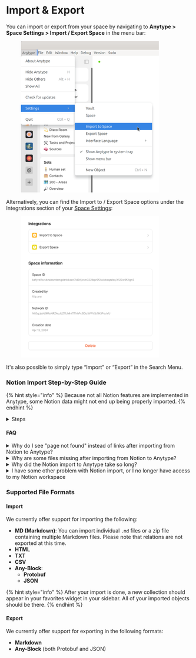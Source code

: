 # Import & Export

You can import or export from your space by navigating to **Anytype > Space Settings > Import / Export Space** in the menu bar:

<figure><img src="../../.gitbook/assets/image (83).png" alt="" width="375"><figcaption></figcaption></figure>

Alternatively, you can find the Import to / Export Space options under the Integrations section of your [Space Settings](space-settings.md):

<figure><img src="../../.gitbook/assets/image (82).png" alt="" width="375"><figcaption></figcaption></figure>

It's also possible to simply type “Import” or “Export” in the Search Menu.

### Notion Import Step-by-Step Guide

{% hint style="info" %}
Because not all Notion features are implemented in Anytype, some Notion data might not end up being properly imported.
{% endhint %}

<details>

<summary>Steps</summary>

**Step 1**

1.  **Open Settings & members.**\


    <figure><img src="../../.gitbook/assets/notion/1-1.png" alt="Open Settings &#x26; members" width="500"><figcaption></figcaption></figure>
2.  **Open My Connections and then click Develop or manage integrations.**\


    <figure><img src="../../.gitbook/assets/notion/1-2.png" alt="Open My Connections" width="500"><figcaption></figcaption></figure>
3.  **Click New integration or Create new integration.**\


    <figure><img src="../../.gitbook/assets/notion/1-3.png" alt="Create new integration" width="500"><figcaption></figcaption></figure>
4.  **Select your workspace and set a Name for the integration.**\


    <figure><img src="../../.gitbook/assets/notion/1-4.png" alt="Set Name for integration" width="500"><figcaption></figcaption></figure>
5. **Important!**\
   Go to **Capabilities** and select the following capabilities, then press **Save changes**:

* Read content
*   Read user information\


    <figure><img src="../../.gitbook/assets/notion/1-5.png" alt="Select capabilities" width="500"><figcaption></figcaption></figure>

6.  **Copy Internal Integration Secret** for connecting and importing your data.\


    <figure><img src="../../.gitbook/assets/notion/1-6.png" alt="Copy Internal Integration Secret" width="500"><figcaption></figcaption></figure>

**Step 2**

**Add the integration to the pages you want to import into Anytype.** Pages will be imported with all children documents.

1.  **Click on the three dots in the upper right corner, then click Connect to (you may need to scroll the menu).** Select your Anytype integration.\


    <figure><img src="../../.gitbook/assets/notion/2-1.png" alt="Connect to Anytype integration" width="500"><figcaption></figcaption></figure>
2. **Ensure you select all root pages** to avoid broken links in Anytype after the import.
3.  **Add the Integration to each page's connection** to ensure that the pages and their linked content are imported correctly.\


    <figure><img src="../../.gitbook/assets/notion/2-2.png" alt="Press Confirm" width="500"><figcaption></figcaption></figure>

**Step 3**

**Finalize the import and ensure a smooth process:**

1. **Paste your Internal Integration Token into Anytype.**
2. **Prepare for a smooth import:**

* Use a good internet connection, especially if you have a large number of files.
* Keep your computer plugged into power.
* Disable sleep mode on your computer to allow the import process to complete without interruptions.

</details>

#### FAQ

<details>

<summary>Why do I see "page not found" instead of links after importing from Notion to Anytype?</summary>

This issue occurs when you have links to pages that are not nested within your Notion workspace structure. These pages may not have been properly connected to the integration during the import, leading to broken links in Anytype.

**Solution:**

* **Check Page Connections:** Ensure that all pages in your Notion workspace are connected before starting the import process. If a page is not properly connected to the integration, it may not import correctly. See the Step 2 of the [Notion Import Step-by-Step Guide](import-export.md#notion-import-step-by-step-guide) for more details.
* **Repeat the import:** If a page did not import, add a missing Connection and repeat the import.

</details>

<details>

<summary>Why are some files missing after importing from Notion to Anytype?</summary>

There are two main reasons for missing files:

* **Missing Connection:** Make sure that the page containing the files in Notion is properly connected to the integration before import. If this connection is missing, the files may not be imported.
* **Slow Internet Connection:** If you have a slow internet connection and a large number of files, the links to these files might expire during the download process, resulting in missing files.

**Solution:**

* **Ensure Proper Connection:** Double-check that all pages and their respective files are connected in Notion before importing.
* **Use a Faster Internet Connection:** If possible, use a faster internet connection during the import process to prevent link expiration.
* **Manually Add Missing Files:** If files are missing after the import, you may need to manually upload them to Anytype.

</details>

<details>

<summary>Why did the Notion import to Anytype take so long?</summary>

The import process uses the Notion API to ensure data is transferred as accurately as possible. This method, though more reliable than exporting to Markdown, requires multiple queries. Over time, Notion may start rate-limiting these queries, leading to delays.

**Solution:**

* **Plug in Your Device:** Make sure your computer is plugged into a power source during the import.
* **Disable Sleep Mode:** Prevent your computer from going to sleep to allow the import process to continue uninterrupted.
* **Be Patient:** Allow the import process to run until it completes. It may take some time, especially if there is a large amount of data.

</details>

<details>

<summary>I have some other problem with Notion import, or I no longer have access to my Notion workspace</summary>

If you encounter issues with the Notion import (which works via the Notion API) or you lose full access to your Notion workspace, you can export your workspace from Notion as Markdown & CSV files and import them into Anytype using the Markdown import option.

Be aware that importing via Markdown & CSV files is more lossy compared to using the Notion API. This is because Notion’s way of linking documents and CSV files may not be fully preserved in the Markdown format, potentially leading to loss of structure or links between documents.

**Solution:**

* **Export from Notion:** In your Notion workspace, export your data as Markdown & CSV files.
* **Import into Anytype:** Use Anytype’s Markdown import feature to bring the exported content into your Anytype workspace.

</details>

### Supported File Formats

#### Import

We currently offer support for importing the following:

* **MD (Markdown)**: You can import individual `.md` files or a zip file containing multiple Markdown files. Please note that relations are not exported at this time.
* **HTML**
* **TXT**
* **CSV**
* **Any-Block**:
  * **Protobuf**
  * **JSON**

{% hint style="info" %}
After your import is done, a new collection should appear in your favorites widget in your sidebar. All of your imported objects should be there.
{% endhint %}

#### Export

We currently offer support for exporting in the following formats:

* **Markdown**
* **Any-Block** (both Protobuf and JSON)
